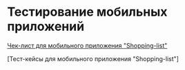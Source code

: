 # Тестирование мобильных приложений

[Чек-лист для мобильного приложения "Shopping-list"](https://docs.google.com/spreadsheets/d/1spyQKuDGHvQFqNcTyWg8l0JlnxGPlNIZbAH1TfZKzbw/edit?gid=0#gid=0)

[Тест-кейсы для мобильного приложения "Shopping-list"]
